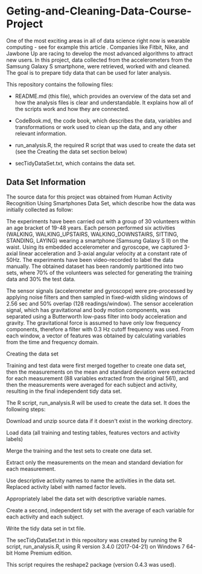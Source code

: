 # Geting-and-Cleaning-Data-Course-Project

One of the most exciting areas in all of data science right now is wearable computing - see for example this article .  Companies like Fitbit, Nike, and Jawbone Up are racing to develop the most advanced algorithms to attract new users.  In this project, data collected from the accelerometers from the Samsung Galaxy S smartphone, were retrieved, worked with and cleaned.  The goal is to prepare tidy data that can be used for later analysis. 

This repository contains the following files:

* README.md (this file), which provides an overview of the data set and how the analysis files is clear and understandable.  It explains how all of the scripts work and how they are connected.

* CodeBook.md, the code book, which describes the data, variables and transformations or work used to clean up the data, and any other relevant information.

* run_analysis.R, the required R script that was used to create the data set (see the Creating the data set section below)

* secTidyDataSet.txt, which contains the data set.

## Data Set Information



 



The source data for this project was obtained from Human Activity Recognition Using Smartphones Data Set,
which describe how the data was initially collected as follow:



 



The experiments have been carried out with a group of 30
volunteers within an age bracket of 19-48 years. Each person performed six
activities (WALKING, WALKING_UPSTAIRS, WALKING_DOWNSTAIRS, SITTING, STANDING,
LAYING) wearing a smartphone (Samsung Galaxy S II) on the waist. Using its
embedded accelerometer and gyroscope, we captured 3-axial linear acceleration
and 3-axial angular velocity at a constant rate of 50Hz. The experiments have
been video-recorded to label the data manually. The obtained dataset has been
randomly partitioned into two sets, where 70% of the volunteers was selected
for generating the training data and 30% the test data. 



The sensor signals (accelerometer and gyroscope) were pre-processed by applying
noise filters and then sampled in fixed-width sliding windows of 2.56 sec and
50% overlap (128 readings/window). The sensor acceleration signal, which has
gravitational and body motion components, was separated using a Butterworth
low-pass filter into body acceleration and gravity. The gravitational force is
assumed to have only low frequency components, therefore a filter with 0.3 Hz
cutoff frequency was used. From each window, a vector of features was obtained
by calculating variables from the time and frequency domain.



 



Creating the data set



 



Training and test
data were first merged together to create one data set, then the measurements
on the mean and standard deviation were extracted for each measurement (88
variables extracted from the original 561), and then the measurements were
averaged for each subject and activity, resulting in the final independent tidy
data set.



 



The R script, run_analysis.R
will be used to create the data set.  It
does the following steps: 




 Download and unzip source data if it doesn't
     exist in the working directory.

 Load data (all training and testing tables, features
     vectors and activity labels)  

 Merge the training and the test sets to
     create one data set.

 Extract only the measurements on the mean and
     standard deviation for each measurement.

 Use descriptive activity names to name the
     activities in the data set.  Replaced
     activity label with named factor levels.

 Appropriately label the data set with
     descriptive variable names.

 Create a second, independent tidy set with
     the average of each variable for each activity and each subject.

 Write the tidy data set in txt file.



The secTidyDataSet.txt in this repository was created by
running the R script, run_analysis.R, using R
version 3.4.0 (2017-04-21) on Windows 7 64-bit Home Premium edition.



This script requires the reshape2
package (version 0.4.3 was used).





